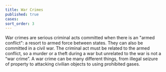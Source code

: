 ```yaml
---
title: War Crimes
published: true
cases:
sort_order: 3
---
```



War crimes are serious criminal acts committed when there is an "armed conflict": a resort to armed force between states. They can also be committed in a civil war. The criminal act must be related to the armed conflict, so a murder or a theft during a war but unrelated to the war is not a “war crime”. A war crime can be many different things, from illegal seizure of property to attacking civilian objects to using prohibited gases.